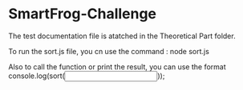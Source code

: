 # SmartFrog-Challenge

The test documentation file is atatched in the Theoretical Part folder.

To run the sort.js file, you cn use the command : node sort.js

Also to call the function or print the result, you can use the format console.log(sort(<input>));

